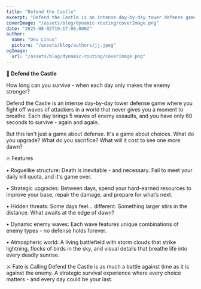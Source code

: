 ```yaml
---
title: "Defend the Castle"
excerpt: "Defend the Castle is an intense day-by-day tower defense game where you fight off waves of attackers in a world that never gives you a moment to breathe. Each day brings 5 waves of enemy assaults, and you have only 60 seconds to survive - again and again."
coverImage: "/assets/blog/dynamic-routing/coverImage.png"
date: "2025-08-02T19:17:00.000Z"
author:
  name: "Dev Linus"
  picture: "/assets/blog/authors/jj.jpeg"
ogImage:
  url: "/assets/blog/dynamic-routing/coverImage.png"
---
```


**🏰 Defend the Castle**

How long can you survive - when each day only makes the enemy stronger?


Defend the Castle is an intense day-by-day tower defense game where you fight off waves of attackers in a world that never gives you a moment to breathe. Each day brings 5 waves of enemy assaults, and you have only 60 seconds to survive - again and again.


But this isn't just a game about defense. It's a game about choices. What do you upgrade? What do you sacrifice? What will it cost to see one more dawn?


🔥 Features


• Roguelike structure: Death is inevitable - and necessary. Fail to meet your daily kill quota, and it's game over.  

• Strategic upgrades: Between days, spend your hard-earned resources to improve your base, repair the damage, and prepare for what’s next.  

• Hidden threats: Some days feel... different. Something larger stirs in the distance. What awaits at the edge of dawn?  

• Dynamic enemy waves: Each wave features unique combinations of enemy types - no defense holds forever.  

• Atmospheric world: A living battlefield with storm clouds that strike lightning, flocks of birds in the sky, and visual details that breathe life into every deadly sunrise.



⚔️ Fate is Calling
Defend the Castle is as much a battle against time as it is against the enemy. A strategic survival experience where every choice matters - and every day could be your last.

